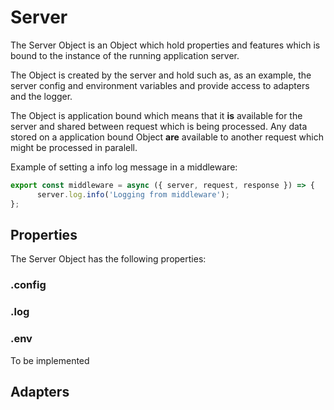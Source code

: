 # Server

The Server Object is an Object which hold properties and features which is bound to the instance of the running application server.

The Object is created by the server and hold such as, as an example, the server config and environment variables and provide access to adapters and the logger. 

The Object is application bound which means that it **is** available for the server and shared between request which is being processed. Any data stored on a application bound Object **are** available to another request which might be processed in paralell.

Example of setting a info log message in a middleware: 

```js
export const middleware = async ({ server, request, response }) => {
      server.log.info('Logging from middleware');
};
```

## Properties

The Server Object has the following properties:

### .config

### .log

### .env

To be implemented

## Adapters